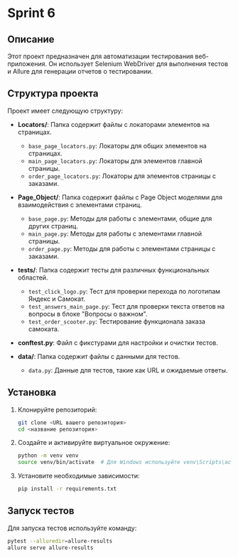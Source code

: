 # Sprint 6
## Описание

Этот проект предназначен для автоматизации тестирования веб-приложения. Он использует Selenium WebDriver для выполнения тестов и Allure для генерации отчетов о тестировании.

## Структура проекта

Проект имеет следующую структуру:


- **Locators/**: Папка содержит файлы с локаторами элементов на страницах.
  - `base_page_locators.py`: Локаторы для общих элементов на страницах.
  - `main_page_locators.py`: Локаторы для элементов главной страницы.
  - `order_page_locators.py`: Локаторы для элементов страницы с заказами.

- **Page_Object/**: Папка содержит файлы с Page Object моделями для взаимодействия с элементами страниц.
  - `base_page.py`: Методы для работы с элементами, общие для других страниц.
  - `main_page.py`: Методы для работы с элементами главной страницы.
  - `order_page.py`: Методы для работы с элементами страницы с заказами.

- **tests/**: Папка содержит тесты для различных функциональных областей.
  - `test_click_logo.py`: Тест для проверки перехода по логотипам Яндекс и Самокат.
  - `test_answers_main_page.py`: Тест для проверки текста ответов на вопросы в блоке "Вопросы о важном".
  - `test_order_scooter.py`: Тестирование функционала заказа самоката.

- **conftest.py**: Файл с фикстурами для настройки и очистки тестов.

- **data/**: Папка содержит файлы с данными для тестов.
  - `data.py`: Данные для тестов, такие как URL и ожидаемые ответы.

## Установка

1. Клонируйте репозиторий:

   ```bash
   git clone <URL вашего репозитория>
   cd <название репозитория>
2. Создайте и активируйте виртуальное окружение:
   ```bash
   python -m venv venv
   source venv/bin/activate  # Для Windows используйте venv\Scripts\activate
3. Установите необходимые зависимости:
    ```bash
   pip install -r requirements.txt

## Запуск тестов

Для запуска тестов используйте команду:

```bash
pytest --alluredir=allure-results
allure serve allure-results
    